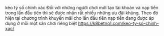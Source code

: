 kèo tỷ số chính xác 
Đối với những người chơi mới tạo tài khoản và nạp tiền trong lần đầu tiên thì sẽ được nhận rất nhiều những ưu đãi khủng. Theo đó hiện tại chương trình khuyến mãi cho lần đầu tiên nạp tiền đang được áp dụng ở mỗi một sân chơi riêng biệt
<a href="https://k8betno1.com/keo-ty-so-chinh-xac/">https://k8betno1.com/keo-ty-so-chinh-xac/</a><br/>